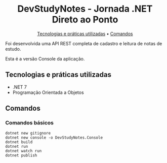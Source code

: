 <h1 align="center">
  DevStudyNotes - Jornada .NET Direto ao Ponto
</h1>
<p align="center">
  <a href="#tecnologias-e-práticas-utilizadas">Tecnologias e práticas utilizadas</a> •
  <a href="#comandos">Comandos</a>
</p>

Foi desenvolvida uma API REST completa de cadastro e leitura de notas de estudo.

Esta é a versão Console da aplicação.

## Tecnologias e práticas utilizadas
- .NET 7
- Programação Orientada a Objetos

## Comandos

### Comandos básicos
```
dotnet new gitignore
dotnet new console -o DevStudyNotes.Console
dotnet build
dotnet run
dotnet watch run
dotnet publish
```
